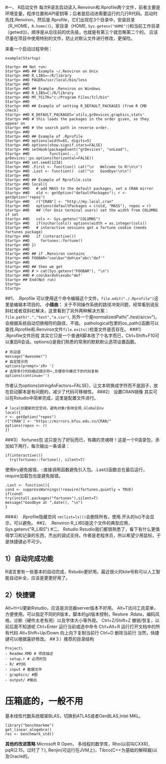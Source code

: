 #一、 R启动文件 
每次R语言启动读入.Renviron和.Rprofile两个文件，前者主要是环境变量，程序位置和API密钥等；后者是启动进需要运行的几行R代码。启动时先找.Renviron，然后是.Rprofile，它们出现在3个目录中，安装目录（R_HOME，`R.home()`)，家目录（HOME, `Sys.getenv("HOME")`)和当前工作目录（getwd())，顺序是从后往前的优先级，也就是有第三个就忽略第二个的。 应该尽量在项目中使用特别的文件，防止对默认文件进行修改，更保险。

来看一个启动过程举例：
```
example(Startup)

Startp> ## Not run: 
Startp> ##D ## Example ~/.Renviron on Unix
Startp> ##D R_LIBS=~/R/library
Startp> ##D PAGER=/usr/local/bin/less
Startp> ##D 
Startp> ##D ## Example .Renviron on Windows
Startp> ##D R_LIBS=C:/R/library
Startp> ##D MY_TCLTK="c:/Program Files/Tcl/bin"
Startp> ##D 
Startp> ##D ## Example of setting R_DEFAULT_PACKAGES (from R CMD check)
Startp> ##D R_DEFAULT_PACKAGES='utils,grDevices,graphics,stats'
Startp> ##D # this loads the packages in the order given, so they appear on
Startp> ##D # the search path in reverse order.
Startp> ##D 
Startp> ##D ## Example of .Rprofile
Startp> ##D options(width=65, digits=5)
Startp> ##D options(show.signif.stars=FALSE)
Startp> ##D setHook(packageEvent("grDevices", "onLoad"),
Startp> ##D         function(...) grDevices::ps.options(horizontal=FALSE))
Startp> ##D set.seed(1234)
Startp> ##D .First <- function() cat("\n   Welcome to R!\n\n")
Startp> ##D .Last <- function()  cat("\n   Goodbye!\n\n")
Startp> ##D 
Startp> ##D ## Example of Rprofile.site
Startp> ##D local({
Startp> ##D   # add MASS to the default packages, set a CRAN mirror
Startp> ##D   old <- getOption("defaultPackages"); r <- getOption("repos")
Startp> ##D   r["CRAN"] <- "http://my.local.cran"
Startp> ##D   options(defaultPackages = c(old, "MASS"), repos = r)
Startp> ##D   ## (for Unix terminal users) set the width from COLUMNS if set
Startp> ##D   cols <- Sys.getenv("COLUMNS")
Startp> ##D   if(nzchar(cols)) options(width = as.integer(cols))
Startp> ##D   # interactive sessions get a fortune cookie (needs fortunes package)
Startp> ##D   if (interactive())
Startp> ##D     fortunes::fortune()
Startp> ##D })
Startp> ##D 
Startp> ##D ## if .Renviron contains
Startp> ##D FOOBAR="coo\bar"doh\ex"abc\"def'"
Startp> ##D 
Startp> ##D ## then we get
Startp> ##D # > cat(Sys.getenv("FOOBAR"), "\n")
Startp> ##D # coo\bardoh\exabc"def'
Startp> ## End(Not run)
Startp> 
Startp> 
```
##1、 .Rprofile
可以使用这个命令编辑这个文件，`file.edit("./.Rprofile")`这里是编辑本项目的。
**小插曲：**
关于不同操作系统的路径冲突问题，经常看到说反斜杠或者双斜杠解决，这里看到了另外两种解决方案：
`file.path(".","test","a.csv")`, 另外一个是normalizedPath("./test/a/csv")，会根据系统自动切换相符的路径，不错。
pathological包里的os_path()函数可以查找.Rprofile和.Renviron文件`file.exits()`检查文件是否存在。
###1）  .Rprofile文件历程
其实它只是一个普通R脚本改了个名字而已，Ctrl+Shift+F10可以重启R会话。options()是我们熟悉的常用的默默默认选项设置函数。
```
# 欢迎语
message("Awesome!")
# 自定提示符
options(prompt='zR> ')
# 去除多行代码缩近提示符+,方便命令模式下的代码复制
options(continue='')
```
作者认为options(stringAsFactors=FALSE)，让文本转换成字符而不是因子，放在启动脚本是有问题的，减少了代码可移植性。
###2） 设置CRAN镜像
其实可以在Rstudio中简单完成，这里是配置文件进行。
```
# local创建新的空空间，避免对象r影响全局.GlobalEnv
local({
r <- getOption("repos")
r["CRAN'] <- "https://mirrors.bfsu.edu.cn/CRAN/" 
options(repos <- r)
})
```
###3） fortunes包
这只是为了好玩而已，有趣的灵魂呀！这是一个R语录包，添加如下两行，每次输出一条语录：
```
if(interactive())
  try(fortunes::fortune(), silent=T)
```
使用try避免报错，::直接调用函数避免引入包。.Last()函数总在最后运行，require加载包也是避免报错。
```
.Last <- function(){
cond <- suppressWarnings(!reauire(fortunes,quietly = TRUE)
if(cond)
try(install.packages("fortunes"),silent=T)
message("Goodbye at ",date(), "\n")
}
```
###4） .Rprofile隐藏空间
`rm(list=ls())`会删除所有，使用.开头的ls()不会显示，可以避免。
##2、 .Renviron
R_LIBS是这个文件的典型应用，Sys.getenv("R_LIBS")
#二、 Rstudio
Rstudio我们都很熟悉了，看下有什么更值得学习和记录的东西，杰出的调试支持。作者是老程序员，所以希望少用鼠标，于是快捷键必不可少。
## 1）自动完成功能
R语言里有一些基本的自动完成，Rstudio更好用。最近很火的kite号称可以人工智能自动补全，应该是更更好用了。
## 2）快捷键
Alt+H+U更新Rstudio，应该是浏览器server版本不好用。
Alt+T访问工具菜单，方便使用。可以指定不同的R版本，脚本的git版本控制，Restore .Rdata，编码风格，诊断（硬件太老有用）以及字体大小等外观。
Ctrl+Z/Shift+Z 撤销/恢复，以前后面不知道呢
Ctrl+Enter 运行当前或选中命令
Ctrl+Alt+R 运行打开文档中的所有代码
Alt+Shift+Up/Down 向上向下复制当前行
Ctrl+D 删除当前行
当然，快捷键可以根据喜好修改。
##３）推荐的目录结构
```
Project\
- Readme.RMD # 项目描述
- setup.r # 必须的包
- R/ #代码
- input # 数据文件
- graphics/ #图
- output/ #输出 
```
# 压箱底的，一般不用
基本线性代数系统框架BLAS，切换到ATLAS或者OenBLAS,Intel MKL。
```
library("benchmarkme")
get_linear_alegebra()
res <- benchmark_std()
```
**其他的改进策略**
Microsoft R Open， 多线程的数学库，Rho(以前叫CXXR), pqR(2.15，过时了？), Renjin(可运行在JVM上)，Tibco(C++为基础的解释器)以及Oracle的。
